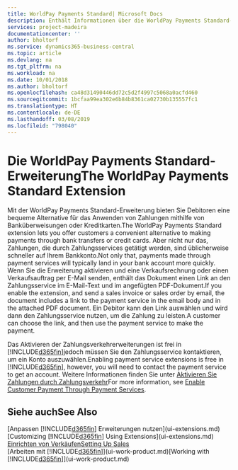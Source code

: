 ```yaml
---
title: WorldPay Payments Standard| Microsoft Docs
description: Enthält Informationen über die WorldPay Payments Standard-Erweiterung
services: project-madeira
documentationcenter: ''
author: bholtorf
ms.service: dynamics365-business-central
ms.topic: article
ms.devlang: na
ms.tgt_pltfrm: na
ms.workload: na
ms.date: 10/01/2018
ms.author: bholtorf
ms.openlocfilehash: ca48d31490446dd72c5d2f4997c5068a0acfd460
ms.sourcegitcommit: 1bcfaa99ea302e6b84b8361ca02730b135557fc1
ms.translationtype: HT
ms.contentlocale: de-DE
ms.lasthandoff: 03/08/2019
ms.locfileid: "798040"
---
```

# <a name="the-worldpay-payments-standard-extension"></a><span data-ttu-id="f93b6-103">Die WorldPay Payments Standard-Erweiterung</span><span class="sxs-lookup"><span data-stu-id="f93b6-103">The WorldPay Payments Standard Extension</span></span>
<span data-ttu-id="f93b6-104">Mit der WorldPay Payments Standard-Erweiterung bieten Sie Debitoren eine bequeme Alternative für das Anwenden von Zahlungen mithilfe von Banküberweisungen oder Kreditkarten.</span><span class="sxs-lookup"><span data-stu-id="f93b6-104">The WorldPay Payments Standard extension lets you offer customers a convenient alternative to making payments through bank transfers or credit cards.</span></span> <span data-ttu-id="f93b6-105">Aber nicht nur das, Zahlungen, die durch Zahlungsservices getätigt werden, sind üblicherweise schneller auf Ihrem Bankkonto.</span><span class="sxs-lookup"><span data-stu-id="f93b6-105">Not only that, payments made through payment services will typically land in your bank account more quickly.</span></span>
<span data-ttu-id="f93b6-106">Wenn Sie die Erweiterung aktivieren und eine Verkaufsrechnung oder einen Verkaufsauftrag per E-Mail senden, enthält das Dokument einen Link an den Zahlungsservice im E-Mail-Text und im angefügten PDF-Dokument.</span><span class="sxs-lookup"><span data-stu-id="f93b6-106">If you enable the extension, and send a sales invoice or sales order by email, the document includes a link to the payment service in the email body and in the attached PDF document.</span></span> <span data-ttu-id="f93b6-107">Ein Debitor kann den Link auswählen und wird dann den Zahlungsservice nutzen, um die Zahlung zu leisten.</span><span class="sxs-lookup"><span data-stu-id="f93b6-107">A customer can choose the link, and then use the payment service to make the payment.</span></span>

<span data-ttu-id="f93b6-108">Das Aktivieren der Zahlungsverkehrerweiterungen ist frei in [!INCLUDE[d365fin](includes/d365fin_md.md)]jedoch müssen Sie den Zahlungsservice kontaktieren, um ein Konto auszuwählen.</span><span class="sxs-lookup"><span data-stu-id="f93b6-108">Enabling payment service extensions is free in [!INCLUDE[d365fin](includes/d365fin_md.md)], however, you will need to contact the payment service to get an account.</span></span> <span data-ttu-id="f93b6-109">Weitere Informationen finden Sie unter [Aktivieren Sie Zahlungen durch Zahlungsverkehr](sales-how-enable-payment-service-extensions.md)</span><span class="sxs-lookup"><span data-stu-id="f93b6-109">For more information, see [Enable Customer Payment Through Payment Services](sales-how-enable-payment-service-extensions.md).</span></span>

## <a name="see-also"></a><span data-ttu-id="f93b6-110">Siehe auch</span><span class="sxs-lookup"><span data-stu-id="f93b6-110">See Also</span></span>
<span data-ttu-id="f93b6-111">[Anpassen [!INCLUDE[d365fin](includes/d365fin_md.md)] Erweiterungen nutzen](ui-extensions.md)</span><span class="sxs-lookup"><span data-stu-id="f93b6-111">[Customizing [!INCLUDE[d365fin](includes/d365fin_md.md)] Using Extensions](ui-extensions.md)</span></span>  
[<span data-ttu-id="f93b6-112">Einrichten von Verkäufen</span><span class="sxs-lookup"><span data-stu-id="f93b6-112">Setting Up Sales</span></span>](sales-setup-sales.md)  
<span data-ttu-id="f93b6-113">[Arbeiten mit [!INCLUDE[d365fin](includes/d365fin_md.md)]](ui-work-product.md)</span><span class="sxs-lookup"><span data-stu-id="f93b6-113">[Working with [!INCLUDE[d365fin](includes/d365fin_md.md)]](ui-work-product.md)</span></span>
